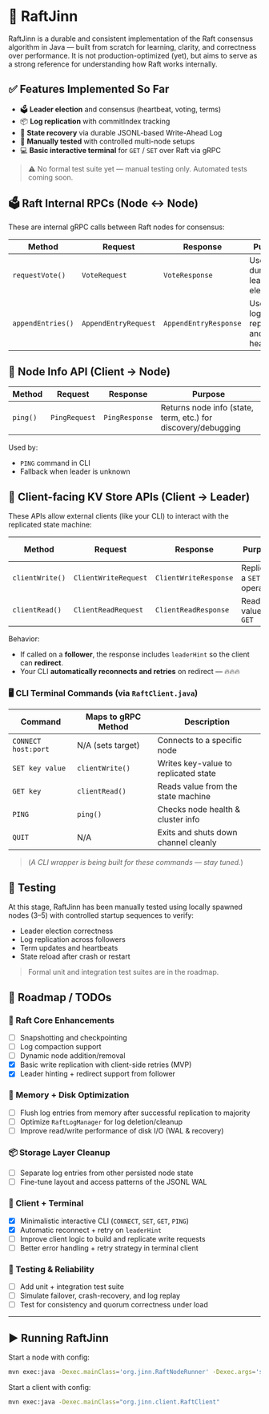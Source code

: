 # 🚀 RaftJinn

RaftJinn is a durable and consistent implementation of the Raft consensus algorithm in Java — built from scratch for learning, clarity, and correctness over performance. It is not production-optimized (yet), but aims to serve as a strong reference for understanding how Raft works internally.

## ✅ Features Implemented So Far

- 🗳️ **Leader election** and consensus (heartbeat, voting, terms)
- 📦 **Log replication** with commitIndex tracking
- 🔁 **State recovery** via durable JSONL-based Write-Ahead Log
- 🧪 **Manually tested** with controlled multi-node setups
- 💻 **Basic interactive terminal** for `GET` / `SET` over Raft via gRPC

> ⚠️ No formal test suite yet — manual testing only. Automated tests coming soon.


## 🗳️ Raft Internal RPCs (Node ↔ Node)

These are internal gRPC calls between Raft nodes for consensus:

| Method            | Request              | Response              | Purpose                                 |
|------------------|----------------------|------------------------|-----------------------------------------|
| `requestVote()`   | `VoteRequest`        | `VoteResponse`         | Used during leader election             |
| `appendEntries()` | `AppendEntryRequest` | `AppendEntryResponse`  | Used for log replication and heartbeats |


## 🧠 Node Info API (Client → Node)

| Method   | Request       | Response       | Purpose                                                       |
|----------|---------------|----------------|----------------------------------------------------------------|
| `ping()` | `PingRequest` | `PingResponse` | Returns node info (state, term, etc.) for discovery/debugging |

Used by:
- `PING` command in CLI
- Fallback when leader is unknown

## 🔑 Client-facing KV Store APIs (Client → Leader)

These APIs allow external clients (like your CLI) to interact with the replicated state machine:

| Method          | Request              | Response              | Purpose                     | Leader Only |
|----------------|----------------------|------------------------|-----------------------------|--------------|
| `clientWrite()` | `ClientWriteRequest` | `ClientWriteResponse`  | Replicate a `SET` operation | ✅            |
| `clientRead()`  | `ClientReadRequest`  | `ClientReadResponse`   | Read a value via `GET`      | ✅            |

Behavior:
- If called on a **follower**, the response includes `leaderHint` so the client can **redirect**.
- Your CLI **automatically reconnects and retries** on redirect — 🔥🔥🔥

### 🖥️ CLI Terminal Commands (via `RaftClient.java`)

| Command             | Maps to gRPC Method | Description                          |
|---------------------|---------------------|--------------------------------------|
| `CONNECT host:port` | N/A (sets target)   | Connects to a specific node          |
| `SET key value`     | `clientWrite()`     | Writes key-value to replicated state |
| `GET key`           | `clientRead()`      | Reads value from the state machine   |
| `PING`              | `ping()`            | Checks node health & cluster info    |
| `QUIT`              | N/A                 | Exits and shuts down channel cleanly |

> (*A CLI wrapper is being built for these commands — stay tuned.*)

## 🧪 Testing

At this stage, RaftJinn has been manually tested using locally spawned nodes (3–5) with controlled startup sequences to verify:

- Leader election correctness
- Log replication across followers
- Term updates and heartbeats
- State reload after crash or restart

> Formal unit and integration test suites are in the roadmap.


## 🚧 Roadmap / TODOs

### 🔁 Raft Core Enhancements
- [ ] Snapshotting and checkpointing
- [ ] Log compaction support
- [ ] Dynamic node addition/removal
- [x] Basic write replication with client-side retries (MVP)
- [x] Leader hinting + redirect support from follower

### 🧠 Memory + Disk Optimization
- [ ] Flush log entries from memory after successful replication to majority
- [ ] Optimize `RaftLogManager` for log deletion/cleanup
- [ ] Improve read/write performance of disk I/O (WAL & recovery)

### 📦 Storage Layer Cleanup
- [ ] Separate log entries from other persisted node state
- [ ] Fine-tune layout and access patterns of the JSONL WAL

### 💬 Client + Terminal
- [x] Minimalistic interactive CLI (`CONNECT`, `SET`, `GET`, `PING`)
- [x] Automatic reconnect + retry on `leaderHint`
- [ ] Improve client logic to build and replicate write requests
- [ ] Better error handling + retry strategy in terminal client

### 🧪 Testing & Reliability
- [ ] Add unit + integration test suite
- [ ] Simulate failover, crash-recovery, and log replay
- [ ] Test for consistency and quorum correctness under load
---

## ▶️ Running RaftJinn

Start a node with config:
```bash
mvn exec:java -Dexec.mainClass='org.jinn.RaftNodeRunner' -Dexec.args='src/main/resources/configs/node1.yml'
```

Start a client with config:
```bash
mvn exec:java -Dexec.mainClass="org.jinn.client.RaftClient"
```
